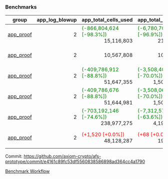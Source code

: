 ### Benchmarks
| group | app_log_blowup | app_total_cells_used | app_total_cycles | app_total_proof_time_ms | leaf_log_blowup | leaf_total_cells_used | leaf_total_cycles | leaf_total_proof_time_ms | max_segment_length | instance | alloc |
|---|---|---|---|---|---|---|---|---|---|---|---|
| [ app_proof ](https://github.com/axiom-crypto/afs-prototype/blob/gh-pages/benchmarks-pr/984/individual/base64_json-2-2-1048476-64cpu-linux-arm64-mimalloc.md) | <div style='text-align: right'> 2 </div>  | <span style='color: green'>(-866,804,624 [-98.3%])</span><div style='text-align: right'> 15,116,803 </div>  | <span style='color: green'>(-6,780,704 [-96.9%])</span><div style='text-align: right'> 217,347 </div>  | <span style='color: green'>(-38,508.0 [-95.2%])</span><div style='text-align: right'> 1,946.0 </div>  | <div style='text-align: right'> - </div>  | <div style='text-align: right'> - </div>  | <div style='text-align: right'> - </div>  | <div style='text-align: right'> - </div>  | 1048476 | 64cpu-linux-arm64 | mimalloc |
| [ app_proof ](https://github.com/axiom-crypto/afs-prototype/blob/gh-pages/benchmarks-pr/984/individual/ecrecover-2-2-1048476-64cpu-linux-arm64-mimalloc.md) | <div style='text-align: right'> 2 </div>  | <div style='text-align: right'> 10,567,808 </div>  | <div style='text-align: right'> 106,444 </div>  | <span style='color: green'>(-251.0 [-12.6%])</span><div style='text-align: right'> 1,749.0 </div>  | <div style='text-align: right'> - </div>  | <div style='text-align: right'> - </div>  | <div style='text-align: right'> - </div>  | <div style='text-align: right'> - </div>  | 1048476 | 64cpu-linux-arm64 | mimalloc |
| [ app_proof ](https://github.com/axiom-crypto/afs-prototype/blob/gh-pages/benchmarks-pr/984/individual/fibonacci-2-2-1048476-64cpu-linux-arm64-mimalloc.md) | <div style='text-align: right'> 2 </div>  | <span style='color: green'>(-409,786,912 [-88.8%])</span><div style='text-align: right'> 51,647,355 </div>  | <span style='color: green'>(-3,508,406 [-70.0%])</span><div style='text-align: right'> 1,500,219 </div>  | <span style='color: green'>(-21,723.0 [-80.9%])</span><div style='text-align: right'> 5,131.0 </div>  | <div style='text-align: right'> - </div>  | <div style='text-align: right'> - </div>  | <div style='text-align: right'> - </div>  | <div style='text-align: right'> - </div>  | 1048476 | 64cpu-linux-arm64 | mimalloc |
| [ app_proof ](https://github.com/axiom-crypto/afs-prototype/blob/gh-pages/benchmarks-pr/984/individual/fibonacci-2-2-1048476-64cpu-linux-x64-jemalloc.md) | <div style='text-align: right'> 2 </div>  | <span style='color: green'>(-409,786,676 [-88.8%])</span><div style='text-align: right'> 51,644,981 </div>  | <span style='color: green'>(-3,508,068 [-70.0%])</span><div style='text-align: right'> 1,500,219 </div>  | <span style='color: green'>(-23,302.0 [-79.6%])</span><div style='text-align: right'> 5,956.0 </div>  | <div style='text-align: right'> - </div>  | <div style='text-align: right'> - </div>  | <div style='text-align: right'> - </div>  | <div style='text-align: right'> - </div>  | 1048476 | 64cpu-linux-x64 | jemalloc |
| [ app_proof ](https://github.com/axiom-crypto/afs-prototype/blob/gh-pages/benchmarks-pr/984/individual/regex-2-2-1048476-64cpu-linux-arm64-mimalloc.md) | <div style='text-align: right'> 2 </div>  | <span style='color: green'>(-703,192,146 [-74.6%])</span><div style='text-align: right'> 238,977,275 </div>  | <span style='color: green'>(-7,312,572 [-63.6%])</span><div style='text-align: right'> 4,190,904 </div>  | <span style='color: green'>(-35,510.0 [-68.4%])</span><div style='text-align: right'> 16,401.0 </div>  | <div style='text-align: right'> - </div>  | <div style='text-align: right'> - </div>  | <div style='text-align: right'> - </div>  | <div style='text-align: right'> - </div>  | 1048476 | 64cpu-linux-arm64 | mimalloc |
| [ app_proof ](https://github.com/axiom-crypto/afs-prototype/blob/gh-pages/benchmarks-pr/984/individual/verify_fibair-2-2-1048476-64cpu-linux-arm64-mimalloc.md) | <div style='text-align: right'> 2 </div>  | <span style='color: red'>(+1,520 [+0.0%])</span><div style='text-align: right'> 48,128,287 </div>  | <span style='color: red'>(+68 [+0.0%])</span><div style='text-align: right'> 198,647 </div>  | <span style='color: red'>(+4.0 [+0.1%])</span><div style='text-align: right'> 2,931.0 </div>  | <div style='text-align: right'> - </div>  | <div style='text-align: right'> - </div>  | <div style='text-align: right'> - </div>  | <div style='text-align: right'> - </div>  | 1048476 | 64cpu-linux-arm64 | mimalloc |


Commit: https://github.com/axiom-crypto/afs-prototype/commit/e4161c89fc53df5560838586898ad364cc4a1790

[Benchmark Workflow](https://github.com/axiom-crypto/afs-prototype/actions/runs/12268181430)
